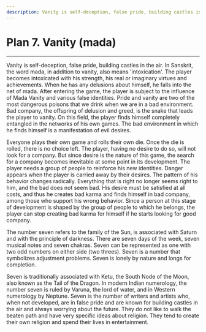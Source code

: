 ```yaml
---
description: Vanity is self-deception, false pride, building castles in the air. In Sanskrit, the word mada, in addition to vanity, also means 'intoxication'.
---
```


# Plan 7. Vanity (mada)

---

Vanity is self-deception, false pride, building castles in the air. In Sanskrit, the word mada, in addition to vanity, also means 'intoxication'. The player becomes intoxicated with his strength, his real or imaginary virtues and achievements. When he has any delusions about himself, he falls into the net of mada. After entering the game, the player is subject to the influence of Mada Vanity and various false identities. Pride and vanity are two of the most dangerous poisons that we drink when we are in a bad environment. Bad company, the offspring of delusion and greed, is the snake that leads the player to vanity. On this field, the player finds himself completely entangled in the networks of his own games. The bad environment in which he finds himself is a manifestation of evil desires.

Everyone plays their own game and rolls their own die. Once the die is rolled, there is no choice left. The player, having no desire to do so, will not look for a company. But since desire is the nature of this game, the search for a company becomes inevitable at some point in its development. The player needs a group of people to reinforce his new identities. Danger appears when the player is carried away by their desires. The pattern of his behavior changes radically. Everything that is right no longer seems right to him, and the bad does not seem bad. His desire must be satisfied at all costs, and thus he creates bad karma and finds himself in bad company, among those who support his wrong behavior. Since a person at this stage of development is shaped by the group of people to which he belongs, the player can stop creating bad karma for himself if he starts looking for good company.

The number seven refers to the family of the Sun, is associated with Saturn and with the principle of darkness. There are seven days of the week, seven musical notes and seven chakras. Seven can be represented as one with two odd numbers on either side (two threes). Seven is a number that symbolizes adjustment problems. Seven is lonely by nature and longs for completion.

Seven is traditionally associated with Ketu, the South Node of the Moon, also known as the Tail of the Dragon. In modern Indian numerology, the number seven is ruled by Varuna, the lord of water, and in Western numerology by Neptune. Seven is the number of writers and artists who, when not developed, are in false pride and are known for building castles in the air and always worrying about the future. They do not like to walk the beaten path and have very specific ideas about religion. They tend to create their own religion and spend their lives in entertainment.

